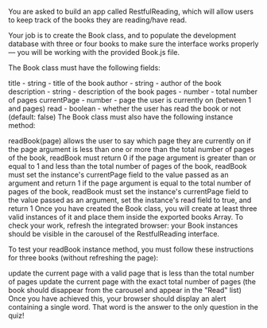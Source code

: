 You are asked to build an app called RestfulReading, which will allow users to keep track of the books they are reading/have read.

Your job is to create the Book class, and to populate the development database with three or four books to make sure the interface works properly — you will be working with the provided Book.js file.

The Book class must have the following fields:

title - string - title of the book
author - string - author of the book
description - string - description of the book
pages - number - total number of pages
currentPage - number - page the user is currently on (between 1 and pages)
read - boolean - whether the user has read the book or not (default: false)
The Book class must also have the following instance method:

readBook(page)
allows the user to say which page they are currently on
if the page argument is less than one or more than the total number of pages of the book, readBook must return 0
if the page argument is greater than or equal to 1 and less than the total number of pages of the book, readBook must set the instance's currentPage field to the value passed as an argument and return 1
if the page argument is equal to the total number of pages of the book, readBook must set the instance's currentPage field to the value passed as an argument, set the instance's read field to true, and return 1
Once you have created the Book class, you will create at least three valid instances of it and place them inside the exported books Array. To check your work, refresh the integrated browser: your Book instances should be visible in the carousel of the RestfulReading interface.

To test your readBook instance method, you must follow these instructions for three books (without refreshing the page):

update the current page with a valid page that is less than the total number of pages
update the current page with the exact total number of pages (the book should disappear from the carousel and appear in the "Read" list)
Once you have achieved this, your browser should display an alert containing a single word. That word is the answer to the only question in the quiz!
